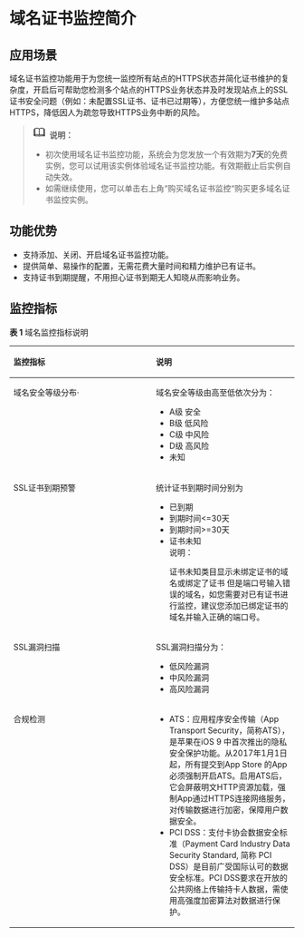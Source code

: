 # 域名证书监控简介<a name="ZH-CN_TOPIC_0000001576224980"></a>

## 应用场景<a name="section1346533723715"></a>

域名证书监控功能用于为您统一监控所有站点的HTTPS状态并简化证书维护的复杂度，开启后可帮助您检测多个站点的HTTPS业务状态并及时发现站点上的SSL证书安全问题（例如：未配置SSL证书、证书已过期等），方便您统一维护多站点HTTPS，降低因人为疏忽导致HTTPS业务中断的风险。

>![](public_sys-resources/icon-note.gif) **说明：** 
>-   初次使用域名证书监控功能，系统会为您发放一个有效期为**7天**的免费实例，您可以试用该实例体验域名证书监控功能。有效期截止后实例自动失效。
>-   如需继续使用，您可以单击右上角“购买域名证书监控“购买更多域名证书监控实例。

## 功能优势<a name="section154818619537"></a>

-   支持添加、关闭、开启域名证书监控功能。
-   提供简单、易操作的配置，无需花费大量时间和精力维护已有证书。
-   支持证书到期提醒，不用担心证书到期无人知晓从而影响业务。

## 监控指标<a name="section179013313317"></a>

**表 1**  域名监控指标说明

<a name="table93032018322"></a>
<table><thead align="left"><tr id="row1330410014323"><th class="cellrowborder" valign="top" width="50%" id="mcps1.2.3.1.1"><p id="p430412015321"><a name="p430412015321"></a><a name="p430412015321"></a>监控指标</p>
</th>
<th class="cellrowborder" valign="top" width="50%" id="mcps1.2.3.1.2"><p id="p1430410183216"><a name="p1430410183216"></a><a name="p1430410183216"></a>说明</p>
</th>
</tr>
</thead>
<tbody><tr id="row133041004327"><td class="cellrowborder" valign="top" width="50%" headers="mcps1.2.3.1.1 "><p id="p1730420015325"><a name="p1730420015325"></a><a name="p1730420015325"></a>域名安全等级分布&middot;</p>
</td>
<td class="cellrowborder" valign="top" width="50%" headers="mcps1.2.3.1.2 "><p id="p1622743016582"><a name="p1622743016582"></a><a name="p1622743016582"></a>域名安全等级由高至低依次分为：</p>
<a name="ul143976591586"></a><a name="ul143976591586"></a><ul id="ul143976591586"><li>A级 安全</li><li>B级 低风险</li><li>C级 中风险</li><li>D级 高风险</li><li>未知</li></ul>
</td>
</tr>
<tr id="row1830519011329"><td class="cellrowborder" valign="top" width="50%" headers="mcps1.2.3.1.1 "><p id="p173052010329"><a name="p173052010329"></a><a name="p173052010329"></a>SSL证书到期预警</p>
</td>
<td class="cellrowborder" valign="top" width="50%" headers="mcps1.2.3.1.2 "><p id="p43051005325"><a name="p43051005325"></a><a name="p43051005325"></a>统计证书到期时间分别为</p>
<a name="ul593033514393"></a><a name="ul593033514393"></a><ul id="ul593033514393"><li>已到期</li><li>到期时间&lt;=30天</li><li>到期时间&gt;=30天</li><li>证书未知<div class="note" id="note4731218114010"><a name="note4731218114010"></a><a name="note4731218114010"></a><span class="notetitle"> 说明： </span><div class="notebody"><p id="p11731718174019"><a name="p11731718174019"></a><a name="p11731718174019"></a>证书未知类目显示未绑定证书的域名或绑定了证书 但是端口号输入错误的域名，如您需要对已有证书进行监控，建议您添加已绑定证书的域名并输入正确的端口号。</p>
</div></div>
</li></ul>
</td>
</tr>
<tr id="row19305305322"><td class="cellrowborder" valign="top" width="50%" headers="mcps1.2.3.1.1 "><p id="p4305100326"><a name="p4305100326"></a><a name="p4305100326"></a>SSL漏洞扫描</p>
</td>
<td class="cellrowborder" valign="top" width="50%" headers="mcps1.2.3.1.2 "><p id="p3696164611319"><a name="p3696164611319"></a><a name="p3696164611319"></a>SSL漏洞扫描分为：</p>
<a name="ul145153617351"></a><a name="ul145153617351"></a><ul id="ul145153617351"><li>低风险漏洞</li><li>中风险漏洞</li><li>高风险漏洞</li></ul>
</td>
</tr>
<tr id="row1030530133217"><td class="cellrowborder" valign="top" width="50%" headers="mcps1.2.3.1.1 "><p id="p19305170153219"><a name="p19305170153219"></a><a name="p19305170153219"></a>合规检测</p>
</td>
<td class="cellrowborder" valign="top" width="50%" headers="mcps1.2.3.1.2 "><a name="ul143143613486"></a><a name="ul143143613486"></a><ul id="ul143143613486"><li>ATS：应用程序安全传输（App Transport Security，简称ATS），是苹果在iOS 9 中首次推出的隐私安全保护功能。从2017年1月1日起，所有提交到App Store 的App必须强制开启ATS。启用ATS后，它会屏蔽明文HTTP资源加载，强制App通过HTTPS连接网络服务，对传输数据进行加密，保障用户数据安全。</li><li>PCI DSS：支付卡协会数据安全标准（Payment Card Industry Data Security Standard, 简称 PCI DSS）是目前广受国际认可的数据安全标准。PCI DSS要求在开放的公共网络上传输持卡人数据，需使用高强度加密算法对数据进行保护。</li></ul>
</td>
</tr>
</tbody>
</table>

